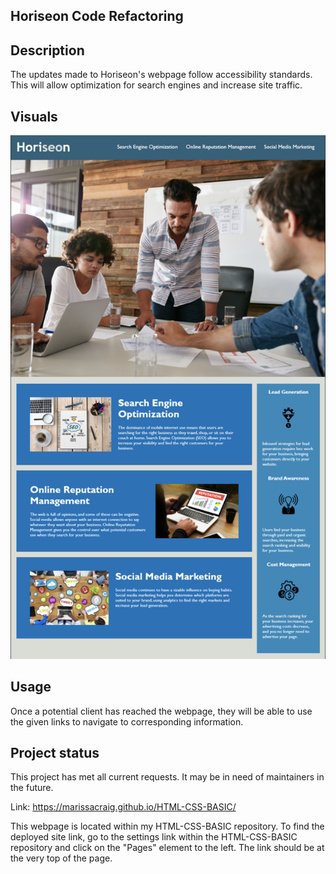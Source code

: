 ##  Horiseon Code Refactoring


## Description

The updates made to Horiseon's webpage follow accessibility standards. This will allow optimization for search engines and increase site traffic.

## Visuals
![Image shows the end result of refactoring](Develop/Horiseon%20screenshot.png)

## Usage

Once a potential client has reached the webpage, they will be able to use the given links to navigate to corresponding information. 

## Project status

This project has met all current requests. It may be in need of maintainers in the future.

Link: https://marissacraig.github.io/HTML-CSS-BASIC/

This webpage is located within my HTML-CSS-BASIC repository. To find the deployed site link, go to the settings link within the HTML-CSS-BASIC repository and click on the "Pages" element to the left. The link should be at the very top of the page.